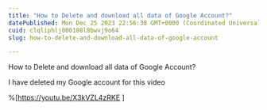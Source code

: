```yaml
---
title: "How to Delete and download all data of Google Account?"
datePublished: Mon Dec 25 2023 22:56:38 GMT+0000 (Coordinated Universal Time)
cuid: clqliphlj000108l8bwvj9o64
slug: how-to-delete-and-download-all-data-of-google-account

---
```


How to Delete and download all data of Google Account?

I have deleted my Google account for this video


%[https://youtu.be/X3kVZL4zRKE ]
